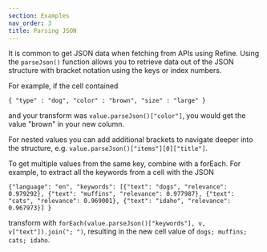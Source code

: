 ```yaml
---
section: Examples 
nav_order: 3
title: Parsing JSON
---
```


It is common to get JSON data when fetching from APIs using Refine. 
Using the `parseJson()` function allows you to retrieve data out of the JSON structure with bracket notation using the keys or index numbers. 

For example, if the cell contained

`{ "type" : "dog", "color" : "brown", "size" : "large" }`

and your transform was `value.parseJson()["color"]`, 
you would get the value "brown" in your new column. 

For nested values you can add additional brackets to navigate deeper into the structure, e.g. `value.parseJson()["items"][0]["title"]`.

To get multiple values from the same key, combine with a forEach.
For example, to extract all the keywords from a cell with the JSON

`{"language": "en", "keywords": [{"text": "dogs", "relevance": 0.979292}, {"text": "muffins", "relevance": 0.977987}, {"text": "cats", "relevance": 0.969001}, {"text": "idaho", "relevance": 0.967973}] }`

transform with `forEach(value.parseJson()["keywords"], v, v["text"]).join("; ")`, resulting in the new cell value of `dogs; muffins; cats; idaho`.
